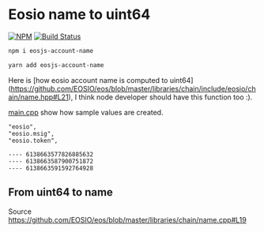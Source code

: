 # Eosio name to uint64

[![NPM](https://img.shields.io/npm/v/eosjs-account-name.svg)](https://www.npmjs.org/package/eosjs-account-name)
[![Build Status](https://travis-ci.org/manh-vv/eosjs-name.svg?branch=master)](https://travis-ci.org/manh-vv/eosjs-name)

```sh
npm i eosjs-account-name
```

```sh
yarn add eosjs-account-name
```

Here is [how eosio account name is computed to uint64]
(https://github.com/EOSIO/eos/blob/master/libraries/chain/include/eosio/chain/name.hpp#L21), I
think node developer should have this function too :).

[main.cpp](./examples/main.cpp) show how sample values are created.

```text
"eosio",
"eosio.msig",
"eosio.token",

---- 6138663577826885632
---- 6138663587900751872
---- 6138663591592764928
```

## From uint64 to name

Source https://github.com/EOSIO/eos/blob/master/libraries/chain/name.cpp#L19
